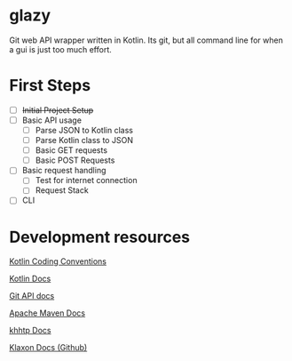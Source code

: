 # glazy
Git web API wrapper written in Kotlin. Its git, but all command line for when a gui is just too much effort.

# First Steps
- [ ] ~~Initial Project Setup~~
- [ ] Basic API usage
  - [ ] Parse JSON to Kotlin class
  - [ ] Parse Kotlin class to JSON
  - [ ] Basic GET requests
  - [ ] Basic POST Requests
- [ ] Basic request handling
  - [ ] Test for internet connection
  - [ ] Request Stack
- [ ] CLI

# Development resources
[Kotlin Coding Conventions](https://kotlinlang.org/docs/reference/coding-conventions.html)

[Kotlin Docs](https://kotlinlang.org/docs/reference/)

[Git API docs](https://developer.github.com/v3/)

[Apache Maven Docs](https://maven.apache.org/guides/getting-started/index.html)

[khhtp Docs](https://khttp.readthedocs.io/en/latest/)

[Klaxon Docs (Github)](https://github.com/cbeust/klaxon)
